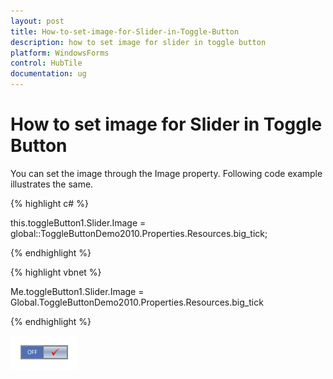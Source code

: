 ```yaml
---
layout: post
title: How-to-set-image-for-Slider-in-Toggle-Button
description: how to set image for slider in toggle button
platform: WindowsForms
control: HubTile
documentation: ug
---
```


# How to set image for Slider in Toggle Button

You can set the image through the Image property. Following code example illustrates the same.

{% highlight c# %}



this.toggleButton1.Slider.Image = global::ToggleButtonDemo2010.Properties.Resources.big_tick;

{% endhighlight %}

{% highlight vbnet %}



Me.toggleButton1.Slider.Image = Global.ToggleButtonDemo2010.Properties.Resources.big_tick

{% endhighlight %}

![](How-to-set-image-for-Slider-in-Toggle-Button_images/How-to-set-image-for-Slider-in-Toggle-Button_img1.png)



